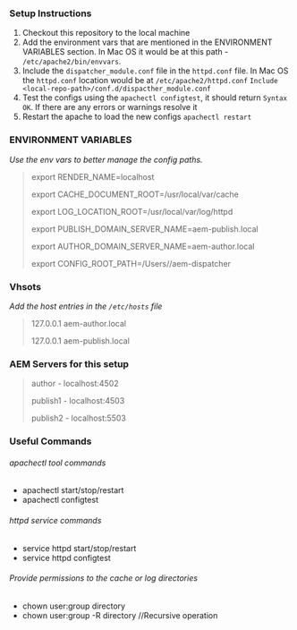 ### Setup Instructions
1. Checkout this repository to the local machine
2. Add the environment vars that are mentioned in the ENVIRONMENT VARIABLES section. In Mac OS it would be at this path - `/etc/apache2/bin/envvars`. 
3. Include the `dispatcher_module.conf` file in the `httpd.conf` file. In Mac OS the `httpd.conf` location would be at `/etc/apache2/httpd.conf`
   `Include <local-repo-path>/conf.d/dispacther_module.conf`
4. Test the configs using the `apachectl configtest`, it should return `Syntax OK`. If there are any errors or warnings resolve it 
5. Restart the apache to load the new configs `apachectl restart`

### ENVIRONMENT VARIABLES
_Use the env vars to better manage the config paths._
> export RENDER_NAME=localhost
>
> export CACHE_DOCUMENT_ROOT=/usr/local/var/cache
>
> export LOG_LOCATION_ROOT=/usr/local/var/log/httpd
>
> export PUBLISH_DOMAIN_SERVER_NAME=aem-publish.local
>
> export AUTHOR_DOMAIN_SERVER_NAME=aem-author.local
>
> export CONFIG_ROOT_PATH=/Users/<path-to-the-local-repo>/aem-dispatcher

### Vhsots
_Add the host entries in the `/etc/hosts` file_ 
> 127.0.0.1      aem-author.local
>
> 127.0.0.1      aem-publish.local

### AEM Servers for this setup
> author - localhost:4502
>
> publish1 - localhost:4503
>
> publish2 - localhost:5503

### Useful Commands 
###### apachectl tool commands
* apachectl start/stop/restart
* apachectl configtest

###### httpd service commands
* service httpd start/stop/restart
* service httpd configtest

###### Provide permissions to the cache or log directories 
* chown user:group directory
* chown user:group -R directory //Recursive operation

